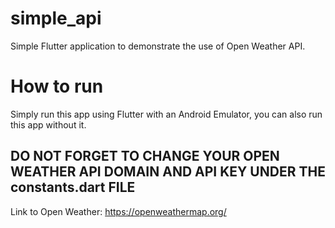 # simple_api

Simple Flutter application to demonstrate the use of Open Weather API.

# How to run

Simply run this app using Flutter with an Android Emulator, you can also run this app without it.

## DO NOT FORGET TO CHANGE YOUR OPEN WEATHER API DOMAIN AND API KEY UNDER THE constants.dart FILE

Link to Open Weather: https://openweathermap.org/
